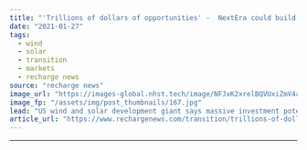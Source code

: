 ```yaml
---
title: "'Trillions of dollars of opportunities' -  NextEra could build 30GW by 2024 as Biden's America goes green"
date: "2021-01-27"
tags: 
  - wind
  - solar
  - transition
  - markets
  - recharge news
source: "recharge news"
image_url: "https://images-global.nhst.tech/image/NFJxK2xrelBQVUxiZmV4aFk3bktnNU1kcXYvTW41KzhNUmdselhhQkwxTT0=/nhst/binary/407fb497efe22e7d673f16dcf7cb2cf6"
image_fp: "/assets/img/post_thumbnails/167.jpg"
lead: "US wind and solar development giant says massive investment potential ahead as it raises four-year expectations"
article_url: "https://www.rechargenews.com/transition/trillions-of-dollars-of-opportunities-nextera-could-build-30gw-by-2024-as-bidens-america-goes-green/2-1-952165"
---
```


---
